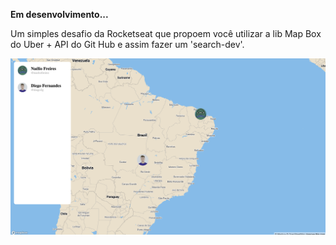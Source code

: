 **Em desenvolvimento...**

Um simples desafio da Rocketseat que propoem você utilizar a lib Map Box do Uber + API do Git Hub e assim fazer um 'search-dev'.

![Imagem de exemplo da aplicação](exemplo_01.png)
